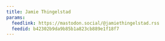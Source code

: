 ```yaml
---
title: Jamie Thingelstad
params:
  feedlink: https://mastodon.social/@jamiethingelstad.rss
  feedid: b42302b9da9b85b1a823cb889e1f18f7
---
```

